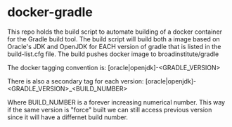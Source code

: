 # docker-gradle

This repo holds the build script to automate building of a docker container
for the Gradle build tool.  The build script will build both a image based on 
Oracle's JDK and OpenJDK for EACH version of gradle that is listed in the 
build-list.cfg file.  The build pushes docker image to broadinstitute/gradle

The docker tagging convention is:
   [oracle|openjdk]-<GRADLE_VERSION>

There is also a secondary tag for each version:
   [oracle|openjdk]-<GRADLE_VERSION>_<BUILD_NUMBER>

Where BUILD_NUMBER is a forever increasing numerical number.  This way if
the same version is "force" built we can still access previous version since
it will have a differnet build number.
